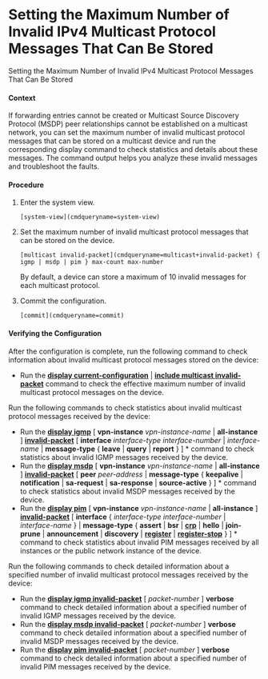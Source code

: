 Setting the Maximum Number of Invalid IPv4 Multicast Protocol Messages That Can Be Stored
=========================================================================================

Setting the Maximum Number of Invalid IPv4 Multicast Protocol Messages That Can Be Stored

#### Context

If forwarding entries cannot be created or Multicast Source Discovery Protocol (MSDP) peer relationships cannot be established on a multicast network, you can set the maximum number of invalid multicast protocol messages that can be stored on a multicast device and run the corresponding display command to check statistics and details about these messages. The command output helps you analyze these invalid messages and troubleshoot the faults.


#### Procedure

1. Enter the system view.
   
   
   ```
   [system-view](cmdqueryname=system-view)
   ```
2. Set the maximum number of invalid multicast protocol messages that can be stored on the device.
   
   
   ```
   [multicast invalid-packet](cmdqueryname=multicast+invalid-packet) { igmp | msdp | pim } max-count max-number
   ```
   
   By default, a device can store a maximum of 10 invalid messages for each multicast protocol.
3. Commit the configuration.
   
   
   ```
   [commit](cmdqueryname=commit)
   ```

#### Verifying the Configuration

After the configuration is complete, run the following command to check information about invalid multicast protocol messages stored on the device:

* Run the [**display current-configuration**](cmdqueryname=display+current-configuration) | [**include multicast invalid-packet**](cmdqueryname=include+multicast+invalid-packet) command to check the effective maximum number of invalid multicast protocol messages on the device.

Run the following commands to check statistics about invalid multicast protocol messages received by the device:

* Run the [**display igmp**](cmdqueryname=display+igmp) [ **vpn-instance** *vpn-instance-name* | **all-instance** ] [**invalid-packet**](cmdqueryname=invalid-packet) [ **interface** *interface-type interface-number* | *interface-name* | **message-type** { **leave** | **query** | **report** } ] \* command to check statistics about invalid IGMP messages received by the device.
* Run the [**display msdp**](cmdqueryname=display+msdp) [ **vpn-instance** *vpn-instance-name* | **all-instance** ] [**invalid-packet**](cmdqueryname=invalid-packet) [ **peer** *peer-address* | **message-type** { **keepalive** | **notification** | **sa-request** | **sa-response** | **source-active** } ] \* command to check statistics about invalid MSDP messages received by the device.
* Run the [**display pim**](cmdqueryname=display+pim) [ **vpn-instance** *vpn-instance-name* | **all-instance** ] [**invalid-packet**](cmdqueryname=invalid-packet) [ **interface** { *interface-type interface-number* | *interface-name* } | **message-type** { **assert** | **bsr** | [**crp**](cmdqueryname=crp) | **hello** | **join-prune** | **announcement** | **discovery** | [**register**](cmdqueryname=register) | [**register-stop**](cmdqueryname=register-stop) } ] \* command to check statistics about invalid PIM messages received by all instances or the public network instance of the device.

Run the following commands to check detailed information about a specified number of invalid multicast protocol messages received by the device:

* Run the [**display igmp invalid-packet**](cmdqueryname=display+igmp+invalid-packet) [ *packet-number* ] **verbose** command to check detailed information about a specified number of invalid IGMP messages received by the device.
* Run the [**display msdp invalid-packet**](cmdqueryname=display+msdp+invalid-packet) [ *packet-number* ] **verbose** command to check detailed information about a specified number of invalid MSDP messages received by the device.
* Run the [**display pim invalid-packet**](cmdqueryname=display+pim+invalid-packet) [ *packet-number* ] **verbose** command to check detailed information about a specified number of invalid PIM messages received by the device.